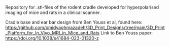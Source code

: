 Repository for .stl-files of the rodent cradle developed for hyperpolarised imaging of mice and rats in a clinical scanner. 

Cradle base and ear bar design from Ben Youss et al, found here: 
https://github.com/omidyaghmazadeh/3D_Print_Designs/tree/main/3D_Print_Platform_for_In_Vivo_MRI_in_Mice_and_Rats
Link to Ben Youss paper: https://doi.org/10.1038/s41684-023-01320-z
